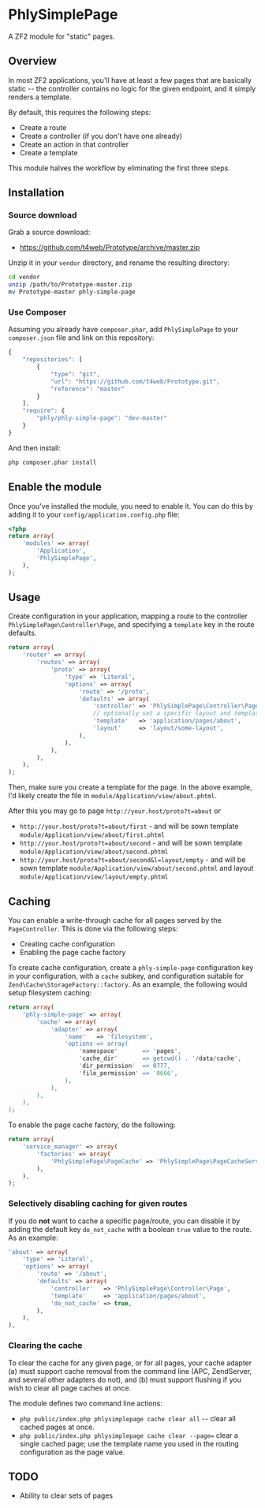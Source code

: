 # PhlySimplePage

A ZF2 module for "static" pages.

## Overview

In most ZF2 applications, you'll have at least a few pages that are basically
static -- the controller contains no logic for the given endpoint, and it 
simply renders a template.

By default, this requires the following steps:

- Create a route
- Create a controller (if you don't have one already)
- Create an action in that controller
- Create a template

This module halves the workflow by eliminating the first three steps.

## Installation

### Source download

Grab a source download:

- https://github.com/t4web/Prototype/archive/master.zip

Unzip it in your `vendor` directory, and rename the resulting directory:

```sh
cd vendor
unzip /path/to/Prototype-master.zip
mv Prototype-master phly-simple-page
```

### Use Composer

Assuming you already have `composer.phar`, add `PhlySimplePage` to your
`composer.json` file and link on this repository:

```js
{
    "repositories": [
        {
            "type": "git",
            "url": "https://github.com/t4web/Prototype.git",
            "reference": "master"
        }
    ],
    "require": {
        "phly/phly-simple-page": "dev-master"
    }
}
```

And then install:

```sh
php composer.phar install
```

## Enable the module

Once you've installed the module, you need to enable it. You can do this by 
adding it to your `config/application.config.php` file:

```php
<?php
return array(
    'modules' => array(
        'Application',
        'PhlySimplePage',
    ),
);
```

## Usage

Create configuration in your application, mapping a route to the controller
`PhlySimplePage\Controller\Page`, and specifying a `template` key in the route
defaults.

```php
return array(
    'router' => array(
        'routes' => array(
            'proto' => array(
                'type' => 'Literal',
                'options' => array(
                    'route' => '/proto',
                    'defaults' => array(
                        'controller' => 'PhlySimplePage\Controller\Page',
                        // optionally set a specific layout and template for this page
                        'template'   => 'application/pages/about',
                        'layout'     => 'layout/some-layout',
                    ),
                ),
            ),
        ),
    ),
);
```

Then, make sure you create a template for the page. In the above example, I'd 
likely create the file in `module/Application/view/about.phtml`.

After this you may go to page `http://your.host/proto?t=about` 
or 
- `http://your.host/proto?t=about/first` - and will be sown template `module/Application/view/about/first.phtml`
- `http://your.host/proto?t=about/second` - and will be sown template `module/Application/view/about/second.phtml`
- `http://your.host/proto?t=about/second&l=layout/empty` - and will be sown template `module/Application/view/about/second.phtml`
and layout `module/Application/view/layout/empty.phtml`

## Caching

You can enable a write-through cache for all pages served by the
`PageController`. This is done via the following steps:

- Creating cache configuration
- Enabling the page cache factory

To create cache configuration, create a `phly-simple-page` configuration key in
your configuration, with a `cache` subkey, and configuration suitable for
`Zend\Cache\StorageFactory::factory`. As an example, the following would setup
filesystem caching:

```php
return array(
    'phly-simple-page' => array(
        'cache' => array(
            'adapter' => array(
                'name'   => 'filesystem',
                'options => array(
                    'namespace'       => 'pages',
                    'cache_dir'       => getcwd() . '/data/cache',
                    'dir_permission'  => 0777,
                    'file_permission' => '0666',
                ),
            ),
        ),
    ),
);
```

To enable the page cache factory, do the following:

```php
return array(
    'service_manager' => array(
        'factories' => array(
            'PhlySimplePage\PageCache' => 'PhlySimplePage\PageCacheService',
        ),
    ),
);
```

### Selectively disabling caching for given routes

If you do **not** want to cache a specific page/route, you can disable it by
adding the default key `do_not_cache` with a boolean `true` value to the route.
As an example:

```php
'about' => array(
    'type' => 'Literal',
    'options' => array(
        'route' => '/about',
        'defaults' => array(
            'controller'   => 'PhlySimplePage\Controller\Page',
            'template'     => 'application/pages/about',
            'do_not_cache' => true,
        ),
    ),
),
```

### Clearing the cache

To clear the cache for any given page, or for all pages, your cache adapter (a)
must support cache removal from the command line (APC, ZendServer, and several
other adapters do not), and (b) must support flushing if you wish to clear all
page caches at once.

The module defines two command line actions:

- `php public/index.php phlysimplepage cache clear all` -- clear all cached
  pages at once.
- `php public/index.php phlysimplepage cache clear --page=` clear a single
  cached page; use the template name you used in the routing configuration as
  the page value.

## TODO

- Ability to clear sets of pages
